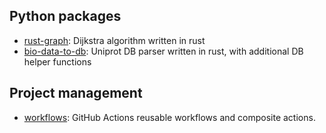 ## Python packages
- [rust-graph](https://github.com/deargen/rust-graph): Dijkstra algorithm written in rust
- [bio-data-to-db](https://github.com/deargen/bio-data-to-db): Uniprot DB parser written in rust, with additional DB helper functions

## Project management
- [workflows](https://github.com/deargen/workflows): GitHub Actions reusable workflows and composite actions.
